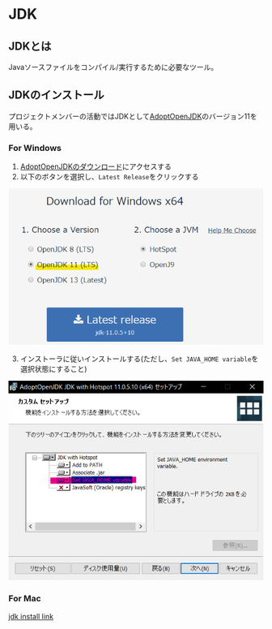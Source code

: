 # JDK

## JDKとは

Javaソースファイルをコンパイル/実行するために必要なツール。

## JDKのインストール

プロジェクトメンバーの活動ではJDKとして[AdoptOpenJDK](https://adoptopenjdk.net/index.html)のバージョン11を用いる。

### For Windows

1. [AdoptOpenJDKのダウンロード](https://adoptopenjdk.net/index.html)にアクセスする
2. 以下のボタンを選択し、`Latest Release`をクリックする

![image1](./image/install_aojdk_win1.png)

3. インストーラに従いインストールする(ただし、`Set JAVA_HOME variable`を選択状態にすること)

![image2](./image/install_aojdk2.png)

### For Mac
[jdk install link](https://github.com/Yoshiki-Yamada/JavaSettingsDocument/blob/master/,jdk_12_install.md)
